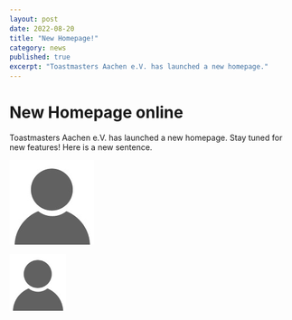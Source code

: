 ```yaml
---
layout: post
date: 2022-08-20
title: "New Homepage!"
category: news
published: true
excerpt: "Toastmasters Aachen e.V. has launched a new homepage."
---
```


# New Homepage online

Toastmasters Aachen e.V. has launched a new homepage. Stay tuned for new features! Here is a new sentence.

[//]: # (This is a comment.)

![](/assets/images/default-no-profile-pic.jpg)

<img src="/assets/images/default-no-profile-pic.jpg" width="100">
